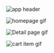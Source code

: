 ![app header](https://dev-to-uploads.s3.amazonaws.com/uploads/articles/dz1r4zxnc69bzwl0jfkp.png)


![homepage gif](https://dev-to-uploads.s3.amazonaws.com/uploads/articles/kc2qpz9l3aix8h1kxfq8.gif)

![Detail page gif](https://dev-to-uploads.s3.amazonaws.com/uploads/articles/af6pt7aaij9z9baflyfv.gif)



![cart item gif](https://dev-to-uploads.s3.amazonaws.com/uploads/articles/xv2a8e7yu68gb0uixj5m.gif)